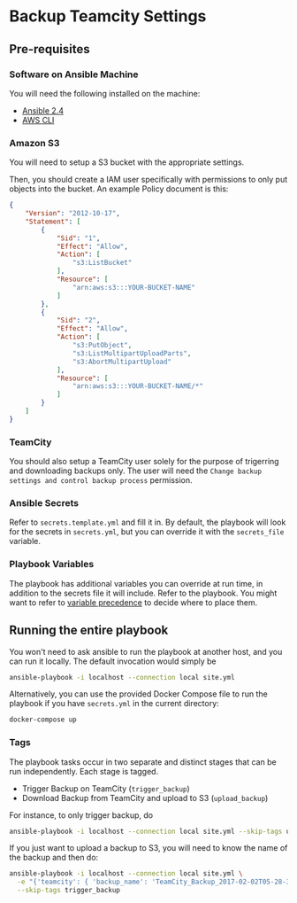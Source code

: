 # Backup Teamcity Settings

## Pre-requisites

### Software on Ansible Machine

You will need the following installed on the machine:

- [Ansible 2.4](https://docs.ansible.com/ansible/intro_installation.html)
- [AWS CLI](https://github.com/aws/aws-cli)

### Amazon S3

You will need to setup a S3 bucket with the appropriate settings.

Then, you should create a IAM user specifically with permissions to only put objects into the bucket. An example Policy
document is this:

```json
{
    "Version": "2012-10-17",
    "Statement": [
        {
            "Sid": "1",
            "Effect": "Allow",
            "Action": [
                "s3:ListBucket"
            ],
            "Resource": [
                "arn:aws:s3:::YOUR-BUCKET-NAME"
            ]
        },
        {
            "Sid": "2",
            "Effect": "Allow",
            "Action": [
                "s3:PutObject",
                "s3:ListMultipartUploadParts",
                "s3:AbortMultipartUpload"
            ],
            "Resource": [
                "arn:aws:s3:::YOUR-BUCKET-NAME/*"
            ]
        }
    ]
}
```

### TeamCity

You should also setup a TeamCity user solely for the purpose of trigerring and downloading backups only. The user will
need the `Change backup settings and control backup process` permission.

### Ansible Secrets

Refer to `secrets.template.yml` and fill it in. By default, the playbook will look for the secrets in `secrets.yml`, but
you can override it with the `secrets_file` variable.

### Playbook Variables

The playbook has additional variables you can override at run time, in addition to the secrets file
it will include. Refer to the playbook. You might want to refer to
[variable precedence](https://docs.ansible.com/ansible/latest/playbooks_variables.html#variable-precedence-where-should-i-put-a-variable)
to decide where to place them.

## Running the entire playbook

You won't need to ask ansible to run the playbook at another host, and you can run it locally. The default invocation
would simply be

```bash
ansible-playbook -i localhost --connection local site.yml
```

Alternatively, you can use the provided Docker Compose file to run the playbook if you have `secrets.yml`
in the current directory:

```bash
docker-compose up
```

### Tags

The playbook tasks occur in two separate and distinct stages that can be run independently. Each stage is tagged.

- Trigger Backup on TeamCity (`trigger_backup`)
- Download Backup from TeamCity and upload to S3 (`upload_backup`)

For instance, to only trigger backup, do

```bash
ansible-playbook -i localhost --connection local site.yml --skip-tags upload_backup
```

If you just want to upload a backup to S3, you will need to know the name of the backup and then do:

```bash
ansible-playbook -i localhost --connection local site.yml \
  -e "{'teamcity': { 'backup_name': 'TeamCity_Backup_2017-02-02T05-28-36Z_20170202_052905.zip'}}" \
  --skip-tags trigger_backup
```
